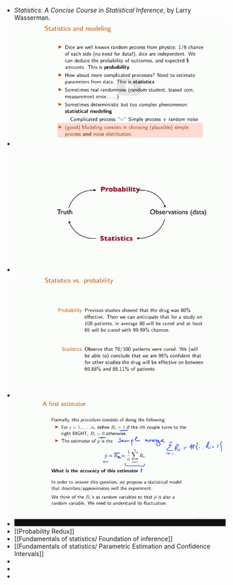 - *Statistics: A Concise Course in Statistical Inference*, by Larry Wasserman.
- ![image.png](../assets/image_1684177375865_0.png)
- ![image.png](../assets/image_1684177406376_0.png)
- ![image.png](../assets/image_1684177453714_0.png)
- ![image.png](../assets/image_1684182977482_0.png)
- [[Probability Redux]]
- [[Fundamentals of statistics/ Foundation of inference]]
- [[Fundamentals of statistics/ Parametric Estimation and Confidence Intervals]]
-
-
-